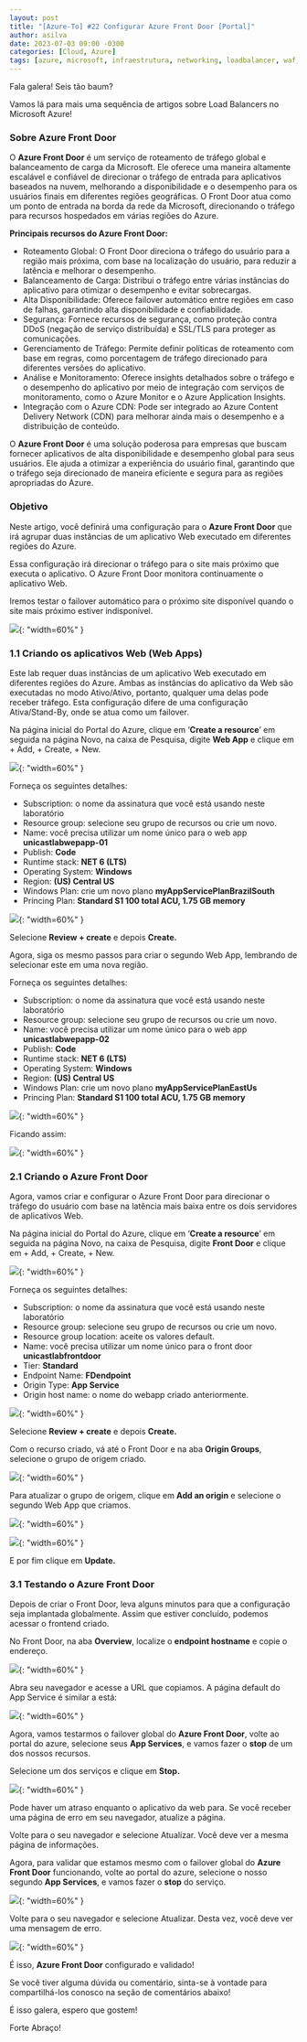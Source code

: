 ```yaml
---
layout: post
title: "[Azure-To] #22 Configurar Azure Front Door [Portal]"
author: asilva
date: 2023-07-03 09:00 -0300
categories: [Cloud, Azure]
tags: [azure, microsoft, infraestrutura, networking, loadbalancer, waf, gateway, applicationgateway, frontdoor]
---
```


Fala galera! Seis tão baum?

Vamos lá para mais uma sequência de artigos sobre Load Balancers no Microsoft Azure!

### **Sobre Azure Front Door**

O **Azure Front Door** é um serviço de roteamento de tráfego global e balanceamento de carga da Microsoft. Ele oferece uma maneira altamente escalável e confiável de direcionar o tráfego de entrada para aplicativos baseados na nuvem, melhorando a disponibilidade e o desempenho para os usuários finais em diferentes regiões geográficas. O Front Door atua como um ponto de entrada na borda da rede da Microsoft, direcionando o tráfego para recursos hospedados em várias regiões do Azure.

**Principais recursos do Azure Front Door:**

- Roteamento Global: O Front Door direciona o tráfego do usuário para a região mais próxima, com base na localização do usuário, para reduzir a latência e melhorar o desempenho.
- Balanceamento de Carga: Distribui o tráfego entre várias instâncias do aplicativo para otimizar o desempenho e evitar sobrecargas.
- Alta Disponibilidade: Oferece failover automático entre regiões em caso de falhas, garantindo alta disponibilidade e confiabilidade.
- Segurança: Fornece recursos de segurança, como proteção contra DDoS (negação de serviço distribuída) e SSL/TLS para proteger as comunicações.
- Gerenciamento de Tráfego: Permite definir políticas de roteamento com base em regras, como porcentagem de tráfego direcionado para diferentes versões do aplicativo.
- Análise e Monitoramento: Oferece insights detalhados sobre o tráfego e o desempenho do aplicativo por meio de integração com serviços de monitoramento, como o Azure Monitor e o Azure Application Insights.
- Integração com o Azure CDN: Pode ser integrado ao Azure Content Delivery Network (CDN) para melhorar ainda mais o desempenho e a distribuição de conteúdo.

O **Azure Front Door** é uma solução poderosa para empresas que buscam fornecer aplicativos de alta disponibilidade e desempenho global para seus usuários. Ele ajuda a otimizar a experiência do usuário final, garantindo que o tráfego seja direcionado de maneira eficiente e segura para as regiões apropriadas do Azure.

### **Objetivo**

Neste artigo, você definirá uma configuração para o **Azure Front Door** que irá agrupar duas instâncias de um aplicativo Web executado em diferentes regiões do Azure. 

Essa configuração irá direcionar o tráfego para o site mais próximo que executa o aplicativo. O Azure Front Door monitora continuamente o aplicativo Web. 

Iremos testar o failover automático para o próximo site disponível quando o site mais próximo estiver indisponível. 

![](/assets/img/74/frontdoor01.png){: "width=60%" }

### **1.1 Criando os aplicativos Web (Web Apps)**

Este lab requer duas instâncias de um aplicativo Web executado em diferentes regiões do Azure. Ambas as instâncias do aplicativo da Web são executadas no modo Ativo/Ativo, portanto, qualquer uma delas pode receber tráfego. Esta configuração difere de uma configuração Ativa/Stand-By, onde se atua como um failover.

Na página inicial do Portal do Azure, clique em ‘**Create a resource**’ em seguida na página Novo, na caixa de Pesquisa, digite **Web App** e clique em + Add, + Create, + New.

![](/assets/img/74/frontdoor02.png){: "width=60%" }

Forneça os seguintes detalhes:

- Subscription: o nome da assinatura que você está usando neste laboratório
- Resource group: selecione seu grupo de recursos ou crie um novo.
- Name: você precisa utilizar um nome único para o web app **unicastlabwepapp-01**
- Publish: **Code**
- Runtime stack: **NET 6 (LTS)**
- Operating System: **Windows** 
- Region: **(US) Central US**
- Windows Plan: crie um novo plano **myAppServicePlanBrazilSouth**
- Princing Plan: **Standard S1 100 total ACU, 1.75 GB memory**

![](/assets/img/74/frontdoor03.png){: "width=60%" }

Selecione **Review + create** e depois **Create.**

Agora, siga os mesmo passos para criar o segundo Web App, lembrando de selecionar este em uma nova região.

Forneça os seguintes detalhes:

- Subscription: o nome da assinatura que você está usando neste laboratório
- Resource group: selecione seu grupo de recursos ou crie um novo.
- Name: você precisa utilizar um nome único para o web app **unicastlabwepapp-02**
- Publish: **Code**
- Runtime stack: **NET 6 (LTS)**
- Operating System: **Windows** 
- Region: **(US) Central US**
- Windows Plan: crie um novo plano **myAppServicePlanEastUs**
- Princing Plan: **Standard S1 100 total ACU, 1.75 GB memory**

![](/assets/img/74/frontdoor04.png){: "width=60%" }

Ficando assim:

![](/assets/img/74/frontdoor05.png){: "width=60%" }

### **2.1 Criando o Azure Front Door**

Agora, vamos criar e configurar o Azure Front Door para direcionar o tráfego do usuário com base na latência mais baixa entre os dois servidores de aplicativos Web.

Na página inicial do Portal do Azure, clique em ‘**Create a resource**’ em seguida na página Novo, na caixa de Pesquisa, digite **Front Door** e clique em + Add, + Create, + New.

![](/assets/img/74/frontdoor06.png){: "width=60%" }

Forneça os seguintes detalhes:

- Subscription: o nome da assinatura que você está usando neste laboratório
- Resource group: selecione seu grupo de recursos ou crie um novo.
- Resource group location: aceite os valores default.
- Name: você precisa utilizar um nome único para o front door **unicastlabfrontdoor**
- Tier: **Standard**
- Endpoint Name: **FDendpoint**
- Origin Type: **App Service**
- Origin host name: o nome do webapp criado anteriormente. 

![](/assets/img/74/frontdoor07.png){: "width=60%" }

Selecione **Review + create** e depois **Create.**

Com o recurso criado, vá até o Front Door e na aba **Origin Groups**, selecione o grupo de origem criado. 

![](/assets/img/74/frontdoor08.png){: "width=60%" }

Para atualizar o grupo de origem, clique em **Add an origin** e selecione o segundo Web App que criamos.

![](/assets/img/74/frontdoor09.png){: "width=60%" }

![](/assets/img/74/frontdoor10.png){: "width=60%" }

E por fim clique em **Update.**

### **3.1 Testando o Azure Front Door**

Depois de criar o Front Door, leva alguns minutos para que a configuração seja implantada globalmente. Assim que estiver concluído, podemos acessar o frontend criado.

No Front Door, na aba **Overview**, localize o **endpoint hostname** e copie o endereço.

![](/assets/img/74/frontdoor11.png){: "width=60%" }

Abra seu navegador e acesse a URL que copiamos. A página default do App Service é similar a está:

![](/assets/img/74/frontdoor12.png){: "width=60%" }

Agora, vamos testarmos o failover global do **Azure Front Door**, volte ao portal do azure, selecione seus **App Services**, e vamos fazer o **stop** de um dos nossos recursos.

Selecione um dos serviços e clique em **Stop.**

![](/assets/img/74/frontdoor13.png){: "width=60%" }

Pode haver um atraso enquanto o aplicativo da web para. Se você receber uma página de erro em seu navegador, atualize a página.

Volte para o seu navegador e selecione Atualizar. Você deve ver a mesma página de informações.

Agora, para validar que estamos mesmo com o failover global do **Azure Front Door** funcionando, volte ao portal do azure, selecione o nosso segundo **App Services**, e vamos fazer o **stop** do serviço.

![](/assets/img/74/frontdoor14.png){: "width=60%" }

Volte para o seu navegador e selecione Atualizar. Desta vez, você deve ver uma mensagem de erro.

![](/assets/img/74/frontdoor15.png){: "width=60%" }

É isso, **Azure Front Door** configurado e validado!

Se você tiver alguma dúvida ou comentário, sinta-se à vontade para compartilhá-los conosco na seção de comentários abaixo!

É isso galera, espero que gostem!

Forte Abraço!
